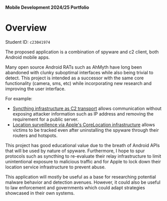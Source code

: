 **Mobile Development 2024/25 Portfolio**
# Overview

Student ID: `c23041974`

The proposed application is a combination of spyware and c2 client, both Android mobile apps.

Many open source Android RATs such as AhMyth have long been abandoned with clunky suboptimal interfaces while also being trivial to detect. This project is intended as a successor with the same core functionality (camera, sms, etc) while incorporating new research and improving the user interface.

For example:
- [Syncthing infrastructure as C2 transport](https://github.com/acheong08/syndicate) allows communication without exposing attacker information such as IP address and removing the requirement for a public server.
- [Location surveillence via Apple's CoreLocation infrastructure](https://github.com/acheong08/apple-corelocation-experiments) allows victims to be tracked even after uninstalling the spyware through their routers and hotspots.

This project has good educational value due to the breath of Android APIs that will be used by nature of spyware. Furthermore, I hope to spur protocols such as syncthing to re-evaluate their relay infrastructure to limit unintentional exposure to malicious traffic and for Apple to lock down their location service infrastructure to prevent abuse.

This application will mostly be useful as a base for researching potential malware behavior and detection avenues. However, it could also be useful to law enforcement and governments which could adapt strategies showcased in their own systems.
